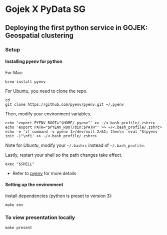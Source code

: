 # Gojek X PyData SG

## Deploying the first python service in GOJEK: Geospatial clustering

### Setup

#### Installing pyenv for python

For Mac:
```
brew install pyenv
```

For Ubuntu, you need to clone the repo.
```
cd
git clone https://github.com/pyenv/pyenv.git ~/.pyenv
```

Then, modify your environment variables.
```
echo 'export PYENV_ROOT="$HOME/.pyenv"' >> ~/<.bash_profile/.zshrc>
echo 'export PATH="$PYENV_ROOT/bin:$PATH"' >> ~/<.bash_profile/.zshrc>
echo -e 'if command -v pyenv 1>/dev/null 2>&1; then\n  eval "$(pyenv init -)"\nfi' >> ~/<.bash_profile/.zshrc>
```
Note for *Ubuntu*, modify your `~/.bashrc` instead of `~/.bash_profile`.

Lastly, restart your shell so the path changes take effect.
```
exec "$SHELL"
```
* Refer to [pyenv](https://github.com/pyenv/pyenv#installation) for more details
#### Setting up the environment

Install dependencies (python is preset to version 3):
```
make env
```

### To view presentation locally
```
make present
```

